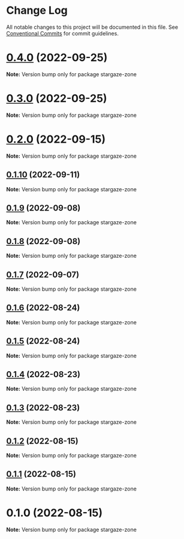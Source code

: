 # Change Log

All notable changes to this project will be documented in this file.
See [Conventional Commits](https://conventionalcommits.org) for commit guidelines.

# [0.4.0](https://github.com/cosmology-tech/stargaze-zone/compare/stargaze-zone@0.3.0...stargaze-zone@0.4.0) (2022-09-25)

**Note:** Version bump only for package stargaze-zone





# [0.3.0](https://github.com/cosmology-tech/stargaze-zone/compare/stargaze-zone@0.2.0...stargaze-zone@0.3.0) (2022-09-25)

**Note:** Version bump only for package stargaze-zone





# [0.2.0](https://github.com/cosmology-tech/stargaze-zone/compare/stargaze-zone@0.1.10...stargaze-zone@0.2.0) (2022-09-15)

**Note:** Version bump only for package stargaze-zone





## [0.1.10](https://github.com/cosmology-tech/stargaze-zone/compare/stargaze-zone@0.1.9...stargaze-zone@0.1.10) (2022-09-11)

**Note:** Version bump only for package stargaze-zone





## [0.1.9](https://github.com/cosmology-tech/stargaze-zone/compare/stargaze-zone@0.1.8...stargaze-zone@0.1.9) (2022-09-08)

**Note:** Version bump only for package stargaze-zone





## [0.1.8](https://github.com/cosmology-tech/stargaze-zone/compare/stargaze-zone@0.1.7...stargaze-zone@0.1.8) (2022-09-08)

**Note:** Version bump only for package stargaze-zone





## [0.1.7](https://github.com/cosmology-tech/stargaze-zone/compare/stargaze-zone@0.1.6...stargaze-zone@0.1.7) (2022-09-07)

**Note:** Version bump only for package stargaze-zone





## [0.1.6](https://github.com/cosmology-tech/stargaze-zone/compare/stargaze-zone@0.1.5...stargaze-zone@0.1.6) (2022-08-24)

**Note:** Version bump only for package stargaze-zone





## [0.1.5](https://github.com/cosmology-tech/stargaze-zone/compare/stargaze-zone@0.1.4...stargaze-zone@0.1.5) (2022-08-24)

**Note:** Version bump only for package stargaze-zone





## [0.1.4](https://github.com/cosmology-tech/stargaze-zone/compare/stargaze-zone@0.1.3...stargaze-zone@0.1.4) (2022-08-23)

**Note:** Version bump only for package stargaze-zone





## [0.1.3](https://github.com/cosmology-tech/stargaze-zone/compare/stargaze-zone@0.1.2...stargaze-zone@0.1.3) (2022-08-23)

**Note:** Version bump only for package stargaze-zone





## [0.1.2](https://github.com/cosmology-tech/stargaze-zone/compare/stargaze-zone@0.1.1...stargaze-zone@0.1.2) (2022-08-15)

**Note:** Version bump only for package stargaze-zone





## [0.1.1](https://github.com/cosmology-tech/stargaze-zone/compare/stargaze-zone@0.1.0...stargaze-zone@0.1.1) (2022-08-15)

**Note:** Version bump only for package stargaze-zone





# 0.1.0 (2022-08-15)

**Note:** Version bump only for package stargaze-zone
